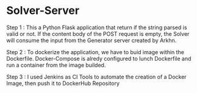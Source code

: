 # Solver-Server

Step 1 :
This a Python Flask application that return if the string parsed is valid or not.
If the content body of the POST request is empty, the Solver will consume the input from the Generator server created by Arkhn.

Step 2 : 
To dockerize the application, we have to buid image within the Dockerfile.
Docker-Compose is alredy configured to lunch Dockerfile and run a container from the image builded.

Step 3 : 
I used Jenkins as CI Tools to automate the creation of a Docker Image, then push it to DockerHub Repository
